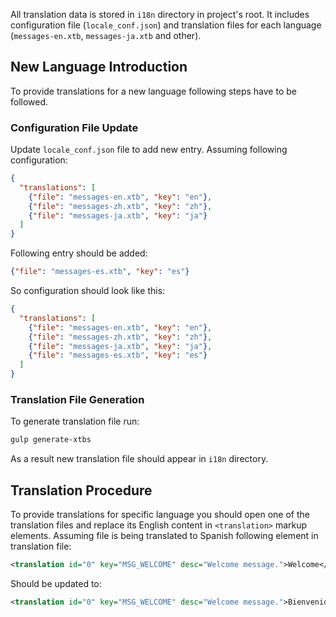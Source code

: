 All translation data is stored in `i18n` directory in project's root. It includes configuration file
(`locale_conf.json`) and translation files for each language (`messages-en.xtb`, `messages-ja.xtb` and other).

## New Language Introduction

To provide translations for a new language following steps have to be followed.

### Configuration File Update

Update `locale_conf.json` file to add new entry. Assuming following configuration:

```json
{
  "translations": [
    {"file": "messages-en.xtb", "key": "en"},
    {"file": "messages-zh.xtb", "key": "zh"},
    {"file": "messages-ja.xtb", "key": "ja"}
  ]
}
```

Following entry should be added:


```json
{"file": "messages-es.xtb", "key": "es"}
```

So configuration should look like this:

```json
{
  "translations": [
    {"file": "messages-en.xtb", "key": "en"},
    {"file": "messages-zh.xtb", "key": "zh"},
    {"file": "messages-ja.xtb", "key": "ja"},
    {"file": "messages-es.xtb", "key": "es"}
  ]
}
```

### Translation File Generation

To generate translation file run:

```sh
gulp generate-xtbs
```

As a result new translation file should appear in `i18n` directory.

## Translation Procedure

To provide translations for specific language you should open one of the translation files and replace its English content in `<translation>` markup elements. Assuming file is being translated to Spanish following element in translation file:

```xml
<translation id="0" key="MSG_WELCOME" desc="Welcome message.">Welcome</translation>
```

Should be updated to:

```xml
<translation id="0" key="MSG_WELCOME" desc="Welcome message.">Bienvenido</translation>
```